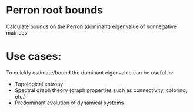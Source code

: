 # Perron root bounds
Calculate bounds on the Perron (dominant) eigenvalue of nonnegative matrices

# Use cases:
To quickly estimate/bound the dominant eigenvalue can be useful in:
- Topological entropy
- Spectral graph theory (graph properties such as connectivity, coloring, etc.)
- Predominant evolution of dynamical systems 
